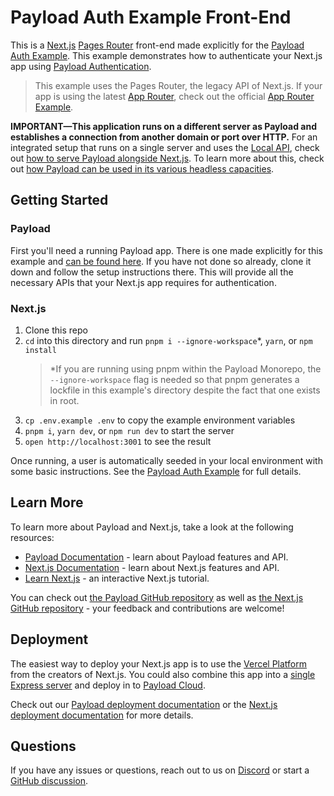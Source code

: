 # Payload Auth Example Front-End

This is a [Next.js](https://nextjs.org) [Pages Router](https://nextjs.org/docs/pages) front-end made explicitly for the [Payload Auth Example](https://github.com/payloadcms/payload/tree/main/examples/auth). This example demonstrates how to authenticate your Next.js app using [Payload Authentication](https://payloadcms.com/docs/authentication/overview).

> This example uses the Pages Router, the legacy API of Next.js. If your app is using the latest [App Router](https://nextjs.org/docs/app), check out the official [App Router Example](https://github.com/payloadcms/payload/tree/main/examples/auth/next-app).

**IMPORTANT—This application runs on a different server as Payload and establishes a connection from another domain or port over HTTP.** For an integrated setup that runs on a single server and uses the [Local API](https://payloadcms.com/docs/local-api/overview#local-api), check out [how to serve Payload alongside Next.js](https://github.com/payloadcms/payload/tree/main/examples/auth/payload). To learn more about this, check out [how Payload can be used in its various headless capacities](https://payloadcms.com/blog/the-ultimate-guide-to-using-nextjs-with-payload).

## Getting Started

### Payload

First you'll need a running Payload app. There is one made explicitly for this example and [can be found here](https://github.com/payloadcms/payload/tree/main/examples/auth/payload). If you have not done so already, clone it down and follow the setup instructions there. This will provide all the necessary APIs that your Next.js app requires for authentication.

### Next.js

1. Clone this repo
2. `cd` into this directory and run `pnpm i --ignore-workspace`\*, `yarn`, or `npm install`
   > \*If you are running using pnpm within the Payload Monorepo, the `--ignore-workspace` flag is needed so that pnpm generates a lockfile in this example's directory despite the fact that one exists in root.
3. `cp .env.example .env` to copy the example environment variables
4. `pnpm i`, `yarn dev`, or `npm run dev` to start the server
5. `open http://localhost:3001` to see the result

Once running, a user is automatically seeded in your local environment with some basic instructions. See the [Payload Auth Example](https://github.com/payloadcms/payload/tree/main/examples/auth) for full details.

## Learn More

To learn more about Payload and Next.js, take a look at the following resources:

- [Payload Documentation](https://payloadcms.com/docs) - learn about Payload features and API.
- [Next.js Documentation](https://nextjs.org/docs) - learn about Next.js features and API.
- [Learn Next.js](https://nextjs.org/learn) - an interactive Next.js tutorial.

You can check out [the Payload GitHub repository](https://github.com/payloadcms/payload) as well as [the Next.js GitHub repository](https://github.com/vercel/next.js) - your feedback and contributions are welcome!

## Deployment

The easiest way to deploy your Next.js app is to use the [Vercel Platform](https://vercel.com/new) from the creators of Next.js. You could also combine this app into a [single Express server](https://github.com/payloadcms/payload/tree/main/examples/custom-server) and deploy in to [Payload Cloud](https://payloadcms.com/new/import).

Check out our [Payload deployment documentation](https://payloadcms.com/docs/production/deployment) or the [Next.js deployment documentation](https://nextjs.org/docs/deployment) for more details.

## Questions

If you have any issues or questions, reach out to us on [Discord](https://discord.com/invite/payload) or start a [GitHub discussion](https://github.com/payloadcms/payload/discussions).

